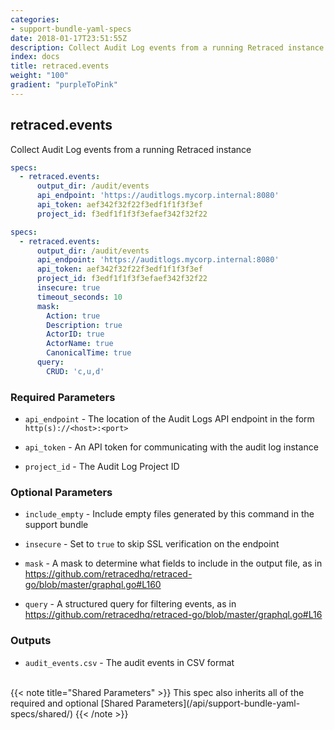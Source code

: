 ```yaml
---
categories:
- support-bundle-yaml-specs
date: 2018-01-17T23:51:55Z
description: Collect Audit Log events from a running Retraced instance
index: docs
title: retraced.events
weight: "100"
gradient: "purpleToPink"
---
```


## retraced.events

Collect Audit Log events from a running Retraced instance


```yaml
specs:
  - retraced.events:
      output_dir: /audit/events
      api_endpoint: 'https://auditlogs.mycorp.internal:8080'
      api_token: aef342f32f22f3edf1f1f3f3ef
      project_id: f3edf1f1f3f3efaef342f32f22
```

```yaml
specs:
  - retraced.events:
      output_dir: /audit/events
      api_endpoint: 'https://auditlogs.mycorp.internal:8080'
      api_token: aef342f32f22f3edf1f1f3f3ef
      project_id: f3edf1f1f3f3efaef342f32f22
      insecure: true
      timeout_seconds: 10
      mask:
        Action: true
        Description: true
        ActorID: true
        ActorName: true
        CanonicalTime: true
      query:
        CRUD: 'c,u,d'
```


### Required Parameters


- `api_endpoint` - The location of the Audit Logs API endpoint in the form `http(s)://<host>:<port>`


- `api_token` - An API token for communicating with the audit log instance


- `project_id` - The Audit Log Project ID



### Optional Parameters


- `include_empty` - Include empty files generated by this command in the support bundle


- `insecure` - Set to `true` to skip SSL verification on the endpoint


- `mask` - A mask to determine what fields to include in the output file, as in https://github.com/retracedhq/retraced-go/blob/master/graphql.go#L160


- `query` - A structured query for filtering events, as in https://github.com/retracedhq/retraced-go/blob/master/graphql.go#L16



### Outputs

    
- `audit_events.csv` - The audit events in CSV format


<br>
{{< note title="Shared Parameters" >}}
This spec also inherits all of the required and optional [Shared Parameters](/api/support-bundle-yaml-specs/shared/)
{{< /note >}}

    
